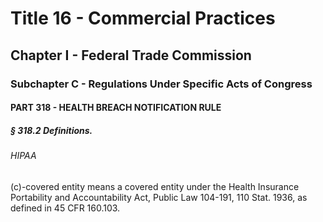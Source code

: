 
# Title 16 - Commercial Practices
## Chapter I - Federal Trade Commission
### Subchapter C - Regulations Under Specific Acts of Congress
#### PART 318 - HEALTH BREACH NOTIFICATION RULE
##### § 318.2 Definitions.
###### HIPAA

(c)-covered entity means a covered entity under the Health Insurance Portability and Accountability Act, Public Law 104-191, 110 Stat. 1936, as defined in 45 CFR 160.103.
